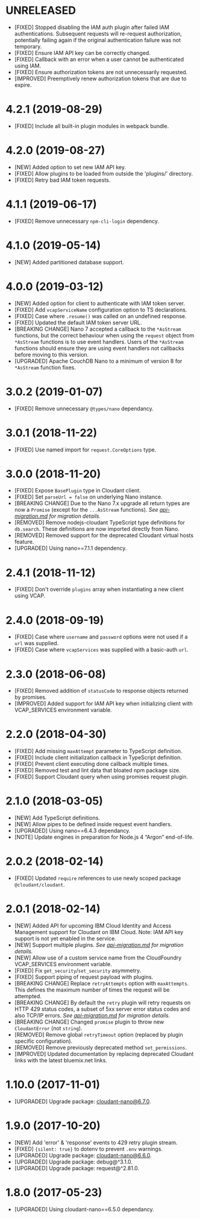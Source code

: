 # UNRELEASED
- [FIXED] Stopped disabling the IAM auth plugin after failed IAM
  authentications. Subsequent requests will re-request authorization,
  potentially failing again if the original authentication failure was not
  temporary.
- [FIXED] Ensure IAM API key can be correctly changed.
- [FIXED] Callback with an error when a user cannot be authenticated using IAM.
- [FIXED] Ensure authorization tokens are not unnecessarily requested.
- [IMPROVED] Preemptively renew authorization tokens that are due to expire.

# 4.2.1 (2019-08-29)
- [FIXED] Include all built-in plugin modules in webpack bundle.

# 4.2.0 (2019-08-27)
- [NEW] Added option to set new IAM API key.
- [FIXED] Allow plugins to be loaded from outside the 'plugins/' directory.
- [FIXED] Retry bad IAM token requests.

# 4.1.1 (2019-06-17)
- [FIXED] Remove unnecessary `npm-cli-login` dependency.

# 4.1.0 (2019-05-14)
- [NEW] Added partitioned database support.

# 4.0.0 (2019-03-12)
- [NEW] Added option for client to authenticate with IAM token server.
- [FIXED] Add `vcapServiceName` configuration option to TS declarations.
- [FIXED] Case where `.resume()` was called on an undefined response.
- [FIXED] Updated the default IAM token server URL.
- [BREAKING CHANGE] Nano 7 accepted a callback to the `*AsStream` functions, but
  the correct behaviour when using the `request` object from `*AsStream`
  functions is to use event handlers. Users of the `*AsStream` functions should
  ensure they are using event handlers not callbacks before moving to this
  version.
- [UPGRADED] Apache CouchDB Nano to a minimum of version 8 for `*AsStream`
  function fixes.

# 3.0.2 (2019-01-07)
- [FIXED] Remove unnecessary `@types/nano` dependancy.

# 3.0.1 (2018-11-22)
- [FIXED] Use named import for `request.CoreOptions` type.

# 3.0.0 (2018-11-20)
- [FIXED] Expose `BasePlugin` type in Cloudant client.
- [FIXED] Set `parseUrl = false` on underlying Nano instance.
- [BREAKING CHANGE] Due to the Nano 7.x upgrade all return types are now a
  `Promise` (except for the `...AsStream` functions). _See
  [api-migration.md](https://github.com/cloudant/nodejs-cloudant/blob/master/api-migration.md#2x--3x)
  for migration details._
- [REMOVED] Remove nodejs-cloudant TypeScript type definitions for
  `db.search`. These definitions are now imported directly from Nano.
- [REMOVED] Removed support for the deprecated Cloudant virtual hosts feature.
- [UPGRADED] Using nano==7.1.1 dependency.

# 2.4.1 (2018-11-12)
- [FIXED] Don't override `plugins` array when instantiating a new client using VCAP.

# 2.4.0 (2018-09-19)
- [FIXED] Case where `username` and `password` options were not used if a `url` was supplied.
- [FIXED] Case where `vcapServices` was supplied with a basic-auth `url`.

# 2.3.0 (2018-06-08)
- [FIXED] Removed addition of `statusCode` to response objects returned by promises.
- [IMPROVED] Added support for IAM API key when initializing client with VCAP_SERVICES environment variable.

# 2.2.0 (2018-04-30)
- [FIXED] Add missing `maxAttempt` parameter to TypeScript definition.
- [FIXED] Include client initialization callback in TypeScript definition.
- [FIXED] Prevent client executing done callback multiple times.
- [FIXED] Removed test and lint data that bloated npm package size.
- [FIXED] Support Cloudant query when using promises request plugin.

# 2.1.0 (2018-03-05)
- [NEW] Add TypeScript definitions.
- [NEW] Allow pipes to be defined inside request event handlers.
- [UPGRADED] Using nano==6.4.3 dependancy.
- [NOTE] Update engines in preparation for Node.js 4 “Argon” end-of-life.

# 2.0.2 (2018-02-14)
- [FIXED] Updated `require` references to use newly scoped package
  `@cloudant/cloudant`.

# 2.0.1 (2018-02-14)
- [NEW] Added API for upcoming IBM Cloud Identity and Access Management support
  for Cloudant on IBM Cloud. Note: IAM API key support is not yet enabled in the
  service.
- [NEW] Support multiple plugins.
  _See [api-migration.md](https://github.com/cloudant/nodejs-cloudant/blob/master/api-migration.md)
  for migration details._
- [NEW] Allow use of a custom service name from the CloudFoundry VCAP_SERVICES
  environment variable.
- [FIXED] Fix `get_security`/`set_security` asymmetry.
- [FIXED] Support piping of request payload with plugins.
- [BREAKING CHANGE] Replace `retryAttempts` option with `maxAttempts`. This
  defines the maximum number of times the request will be attempted.
- [BREAKING CHANGE] By default the `retry` plugin will retry requests on HTTP
  429 status codes, a subset of 5xx server error status codes and also TCP/IP
  errors.
  _See [api-migration.md](https://github.com/cloudant/nodejs-cloudant/blob/master/api-migration.md)
  for migration details._
- [BREAKING CHANGE] Changed `promise` plugin to throw new `CloudantError` (not
  `string`).
- [REMOVED] Remove global `retryTimeout` option (replaced by plugin specific
  configuration).
- [REMOVED] Remove previously deprecated method `set_permissions`.
- [IMPROVED] Updated documentation by replacing deprecated Cloudant links with
  the latest bluemix.net links.

# 1.10.0 (2017-11-01)
- [UPGRADED] Upgrade package: cloudant-nano@6.7.0.

# 1.9.0 (2017-10-20)
- [NEW] Add 'error' & 'response' events to 429 retry plugin stream.
- [FIXED] `{silent: true}` to dotenv to prevent `.env` warnings.
- [UPGRADED] Upgrade package: cloudant-nano@6.6.0.
- [UPGRADED] Upgrade package: debug@^3.1.0.
- [UPGRADED] Upgrade package: request@^2.81.0.

# 1.8.0 (2017-05-23)
- [UPGRADED] Using cloudant-nano==6.5.0 dependancy.
